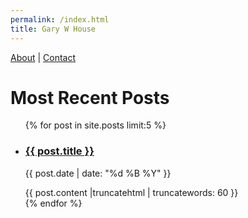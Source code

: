 ```yaml
---
permalink: /index.html
title: Gary W House
---
```


<nav>

[About](/about.html) | [Contact](/contact.html)

</nav>

# Most Recent Posts

<ul class="entries">
  {% for post in site.posts limit:5 %}
  <li>
    <a href="{{ post.url }}"><h3>{{ post.title }}</h3></a>
    <p class="blogdate">{{ post.date | date: "%d %B %Y" }}</p>
    <div>{{ post.content |truncatehtml | truncatewords: 60 }}</div>
    
  </li>
  {% endfor %}
</ul>